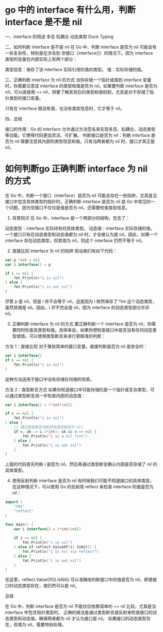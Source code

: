 # go 中的 interface 有什么用，判断 interface 是不是 nil
一、interface 的用途
多态
松耦合
动态类型
Duck Typing

二、如何判断 interface 是不是 nil
在 Go 中，判断 interface 是否为 nil 可能会有一些复杂性，特别是在涉及到 空接口（interface{}）的情况下。因为 interface 类型的变量在内部实际上有两个部分：

类型信息：保存了该 interface 实际引用的值的类型。
值：实际存储的值。

三、正确判断 interface 为 nil 的方式
当你存储一个指针或值到 interface 变量时，你需要注意该 interface 的类型和值是否为 nil。如果要判断 interface 是否为 nil，可以直接用 == nil，但要了解其背后的类型和值机制，尤其是对于存储了指针类型的接口变量。

只有在 interface 既没有值，也没有类型信息时，它才等于 nil。

四、总结

接口的作用：Go 的 interface 允许通过方法签名来实现多态、松耦合、动态类型等功能。它使得代码更加灵活、可扩展。
判断接口是否为 nil：判断 interface 是否为 nil 需要注意其内部的类型信息和值。只有当两者都为 nil 时，接口才真正是 nil。


# 如何判断go 正确判断 interface 为 nil 的方式
在 Go 中，判断一个接口（interface）是否为 nil 可能会存在一些陷阱，尤其是当接口中包含具体类型的指针时。正确判断 interface 是否为 nil 是 Go 中常见的一个问题，因为空接口不仅仅是值是否为 nil，还需要检查类型信息。

1. 背景知识
   在 Go 中，interface 是一个两部分的结构，包含了：

动态类型：interface 实际持有的具体类型。
动态值：interface 实际存储的值。
一个接口只有在动态类型和动态值都为 nil 时，才会被认为是 nil。因此，如果一个 interface 存在动态类型，但其值为 nil，则这个 interface 仍然不等于 nil。

2. 直接比较 interface 为 nil 的陷阱
   假设我们有如下代码：
```go
var p *int = nil
var i interface{} = p

if i == nil {
    fmt.Println("i is nil")
} else {
    fmt.Println("i is not nil")
}
```
尽管 p 是 nil，但是 i 并不会等于 nil，这是因为 i 依然保存了 *int 这个动态类型，虽然其值是 nil。因此，i 并不完全是 nil，因为 interface 的动态类型部分并非 nil。

3. 正确判断 interface 为 nil 的方式
   要正确判断一个 interface 是否为 nil，你需要同时检查其类型和值。具体来说，如果你想检查接口中是否没有任何动态类型或值，可以使用类型断言来进行更精准的判断：

方法 1：直接比较
对于某些简单的接口变量，直接判断是否为 nil 是安全的：
```go
var i interface{}
if i == nil {
    fmt.Println("i is nil")
}
```
这种方法适用于接口中没有存储任何值的场景。

方法 2：类型断言方式
如果你知道接口中可能存储的是一个指针或复杂类型，可以通过类型断言进一步检查内部的动态值：
```go
var i interface{} = (*int)(nil)

if i == nil {
    fmt.Println("i is nil")
} else {
    // 通过类型断言判断具体类型是否为 nil
    if v, ok := i.(*int); ok && v == nil {
        fmt.Println("i is a nil *int")
    } else {
        fmt.Println("i is not nil")
    }
}
```
上面的代码首先判断 i 是否为 nil，然后再通过类型断言确认内部是否存储了 nil 的具体类型。

4. 使用反射判断 interface 是否为 nil
   有时候我们可能不知道接口的具体类型，在这种情况下，可以使用 Go 的反射库 reflect 来检查 interface 的值是否为 nil：
```go
import (
    "fmt"
    "reflect"
)

func main() {
    var i interface{} = (*int)(nil)
    
    if i == nil {
        fmt.Println("i is nil")
    } else if reflect.ValueOf(i).IsNil() {
        fmt.Println("i is nil via reflect")
    } else {
        fmt.Println("i is not nil")
    }
}
```
在这里，reflect.ValueOf(i).IsNil() 可以准确地判断接口中的值是否为 nil，即便接口的动态类型存在，值仍然可以是 nil。

总结

在 Go 中，判断 interface 是否为 nil 不能仅仅依靠简单的 == nil 比较，尤其是当 interface 中包含指针类型时。
正确的做法是通过类型断言或反射来检查接口的动态类型和动态值，确保两者都为 nil 才认为接口是 nil。
如果接口的动态类型存在，但值为 nil，需要特别处理。